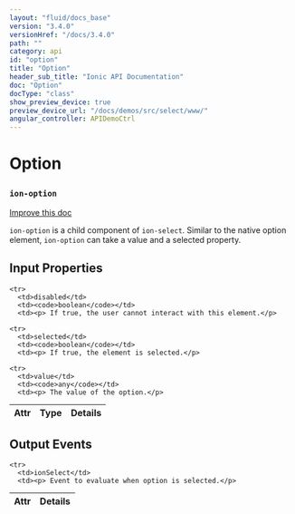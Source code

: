 ```yaml
---
layout: "fluid/docs_base"
version: "3.4.0"
versionHref: "/docs/3.4.0"
path: ""
category: api
id: "option"
title: "Option"
header_sub_title: "Ionic API Documentation"
doc: "Option"
docType: "class"
show_preview_device: true
preview_device_url: "/docs/demos/src/select/www/"
angular_controller: APIDemoCtrl
---
```










<h1 class="api-title">
<a class="anchor" name="option" href="#option"></a>

Option
<h3><code>ion-option</code></h3>






</h1>

<a class="improve-v2-docs" href="http://github.com/ionic-team/ionic/edit/v3/src/components/option/option.ts#L2">
Improve this doc
</a>






<p><code>ion-option</code> is a child component of <code>ion-select</code>. Similar to the native option element, <code>ion-option</code> can take a value and a selected property.</p>




<!-- @usage tag -->


<!-- @property tags -->



<!-- instance methods on the class -->
<!-- input methods on the class -->
<h2><a class="anchor" name="input-properties" href="#input-properties"></a>Input Properties</h2>
<table class="table param-table" style="margin:0;">
  <thead>
    <tr>
      <th>Attr</th>
      <th>Type</th>
      <th>Details</th>
    </tr>
  </thead>
  <tbody>

    <tr>
      <td>disabled</td>
      <td><code>boolean</code></td>
      <td><p> If true, the user cannot interact with this element.</p>
</td>
    </tr>

    <tr>
      <td>selected</td>
      <td><code>boolean</code></td>
      <td><p> If true, the element is selected.</p>
</td>
    </tr>

    <tr>
      <td>value</td>
      <td><code>any</code></td>
      <td><p> The value of the option.</p>
</td>
    </tr>

  </tbody>
</table>
<!-- output events on the class -->
<h2><a class="anchor" name="output-events" href="#output-events"></a>Output Events</h2>
<table class="table param-table" style="margin:0;">
  <thead>
    <tr>
      <th>Attr</th>
      <th>Details</th>
    </tr>
  </thead>
  <tbody>

    <tr>
      <td>ionSelect</td>
      <td><p> Event to evaluate when option is selected.</p>
</td>
    </tr>

  </tbody>
</table>




<!-- related link --><!-- end content block -->


<!-- end body block -->

